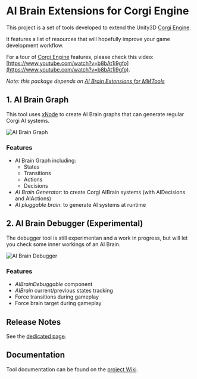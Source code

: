 # AI Brain Extensions for Corgi Engine

This project is a set of tools developed to extend the Unity3D [Corgi Engine](https://assetstore.unity.com/packages/templates/systems/corgi-engine-2d-2-5d-platformer-26617?aid=1011lHJn).

It features a list of resources that will hopefully improve your game development workflow.

For a tour of [Corgi Engine](https://assetstore.unity.com/packages/templates/systems/corgi-engine-2d-2-5d-platformer-26617?aid=1011lHJn) features, please check this video: [https://www.youtube.com/watch?v=b8bAt1i9gfo](https://www.youtube.com/watch?v=b8bAt1i9gfo).

_Note: this package depends on [AI Brain Extensions for MMTools](https://github.com/thebitcave/ai-brain-estensions-for-mmtools)_

## 1. AI Brain Graph

This tool uses [xNode](https://github.com/Siccity/xNode) to create AI Brain graphs that can generate regular Corgi AI systems.

![AI Brain Graph](https://github.com/thebitcave/ai-brain-graph-for-corgi-engine/blob/docs/doc-images/tutorial_006.png)

### Features

* AI Brain Graph including:
  * States
  * Transitions
  * Actions
  * Decisions
* _AI Brain Generator_: to create Corgi AIBrain systems (with AIDecisions and AIActions)
* _AI pluggable brain_: to generate AI systems at runtime

## 2. AI Brain Debugger (Experimental)

The debugger tool is still experimentan and a work in progress, but will let you check some inner workings of an AI Brain.

![AI Brain Debugger](https://github.com/thebitcave/ai-brain-estensions-for-mmtools/blob/docs/doc-images/aibrain_debugger.png)

### Features

* _AIBrainDebuggable_ component
* _AIBrain_ current/previous states tracking
* Force transitions during gameplay
* Force brain target during gameplay

## Release Notes

See the [dedicated page](https://github.com/marcosecchi/ai-brain-graph-for-corgi/blob/master/RELEASE.md).

## Documentation

Tool documentation can be found on the [project Wiki](https://github.com/marcosecchi/ai-brain-graph-for-corgi/wiki).
